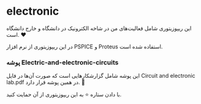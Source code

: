 # electronic

این ریپوزیتوری شامل فعالیت‌های من در شاخه الکترونیک در دانشگاه و خارج دانشگاه است. ❤

در این ریپوزیتوری از نرم افزار PSPICE و Proteus استفاده شده است.


### پوشه Electric-and-electronic-circuits
این پوشه شامل گزارشکار‌هایی است که صورت آن‌ها در فایل Circuit and electronic lab.pdf در همین پوشه قرار دارد. 🐠

با دادن ستاره ⭐ به این ریپوزیتوری از آن حمایت کنید.
